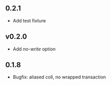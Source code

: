 ## 0.2.1

 - Add test fixture

## v0.2.0

 - Add *no-write* option

## 0.1.8

 - Bugfix: aliased coll, no wrapped transaction

